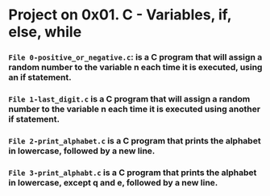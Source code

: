 # Project on 0x01. C - Variables, if, else, while


### `File 0-positive_or_negative.c`: is a C program that will assign a random number to the variable n each time it is executed, using an if statement.

### `File 1-last_digit.c` is a C program that will assign a random number to the variable n each time it is executed using another if statement.
### `File 2-print_alphabet.c` is a C program that prints the alphabet in lowercase, followed by a new line.
### `File 3-print_alphabt.c` is a C program that prints the alphabet in lowercase, except q and e, followed by a new line.
